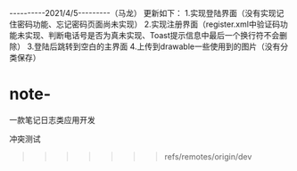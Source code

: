 ----------2021/4/5---------（马龙）
更新如下：
	1.实现登陆界面（没有实现记住密码功能、忘记密码页面尚未实现）
	2.实现注册界面（register.xml中验证码功能未实现、判断电话号是否为真未实现、Toast提示信息中最后一个换行符不会删除）
	3.登陆后跳转到空白的主界面
	4.上传到drawable一些使用到的图片（没有分类保存）

# note-
一款笔记日志类应用开发


冲突测试



>>>>>>> refs/remotes/origin/dev
